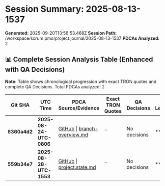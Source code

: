# Session Summary: 2025-08-13-1537

**Generated:** 2025-09-20T13:56:53.468Z
**Session Path:** /workspace/scrum.pmo/project.journal/2025-08-13-1537
**PDCAs Analyzed:** 2

## **📊 Complete Session Analysis Table (Enhanced with QA Decisions)**

**Note:** Table shows chronological progression with exact TRON quotes and complete QA Decisions. Total PDCAs analyzed: 2

| **Git SHA** | **UTC Time** | **PDCA Source/Evidence** | **Exact TRON Quotes** | **QA Decisions** | **Key Learning/Achievement** |
|-------------|--------------|--------------------------|------------------------|------------------|-----------------------------|
| **6360a4d2** | **2025-08-24-UTC-0806** | [GitHub](https://github.com/Cerulean-Circle-GmbH/Web4Articles/blob/dev/2025-09-19-UTC-1657/scrum.pmo/project.journal/2025-08-13-1537/branch-overview.md) \| [branch-overview.md](N/A) | `` | No decisions | **** |
| **559b34e7** | **2025-08-28-UTC-1553** | [GitHub](https://github.com/Cerulean-Circle-GmbH/Web4Articles/blob/dev/2025-09-19-UTC-1657/scrum.pmo/project.journal/2025-08-13-1537/project.state.md) \| [project.state.md](N/A) | `` | No decisions | **** |
